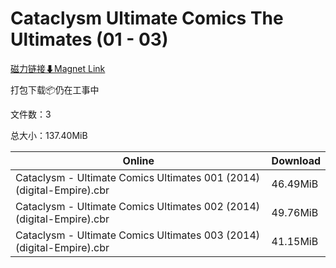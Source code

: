 # Cataclysm Ultimate Comics The Ultimates (01 - 03)

[磁力链接⬇Magnet Link](magnet:?xt=urn:btih:e1de51b25c0626832a0b156046a3c0a39feb4316&dn=Cataclysm%20Ultimate%20Comics%20The%20Ultimates%20%2801%20-%2003%29)

打包下载📦仍在工事中

文件数：3

总大小：137.40MiB

Online | Download
--- | ---
Cataclysm - Ultimate Comics Ultimates 001 (2014) (digital-Empire).cbr | 46.49MiB
Cataclysm - Ultimate Comics Ultimates 002 (2014) (digital-Empire).cbr | 49.76MiB
Cataclysm - Ultimate Comics Ultimates 003 (2014) (digital-Empire).cbr | 41.15MiB